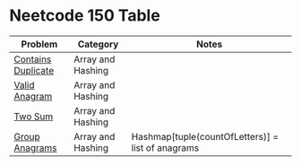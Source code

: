 # Neetcode 150 Table
| Problem            | Category          | Notes                                          |
| ------------------ | ----------------- | ----------------------------------------------- |
| [Contains Duplicate](Array-and-Hashing/contains-duplicate.md) | Array and Hashing | |
| [Valid Anagram](Array-and-Hashing/valid-anagram.md)      | Array and Hashing |      |
| [Two Sum](Array-and-Hashing/two-sum.md)             | Array and Hashing |           |
| [Group Anagrams](Array-and-Hashing/group-anagrams.md)     | Array and Hashing | Hashmap[tuple(countOfLetters)] = list of anagrams                                                |

